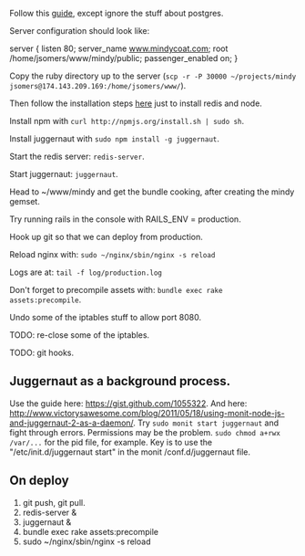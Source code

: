 Follow this [guide](http://wtf.ejc.me/post/5679831003/fresh-setup-of-ubuntu-11-04-with-postgres-rvm-ruby), except ignore the stuff about postgres.

Server configuration should look like:

server {
	listen 80;
	server_name www.mindycoat.com;
	root /home/jsomers/www/mindy/public;
	passenger_enabled on;
}

Copy the ruby directory up to the server (`scp -r -P 30000 ~/projects/mindy jsomers@174.143.209.169:/home/jsomers/www/`).

Then follow the installation steps [here](http://purebreeze.com/2011/03/adding-realtime-push-updates-to-agileista-using-juggernaut/) just to install redis and node.

Install npm with `curl http://npmjs.org/install.sh | sudo sh`.

Install juggernaut with `sudo npm install -g juggernaut`.

Start the redis server: `redis-server`.

Start juggernaut: `juggernaut`.

Head to ~/www/mindy and get the bundle cooking, after creating the mindy gemset.

Try running rails in the console with RAILS_ENV = production.

Hook up git so that we can deploy from production.

Reload nginx with: `sudo ~/nginx/sbin/nginx -s reload`

Logs are at: `tail -f log/production.log`

Don't forget to precompile assets with: `bundle exec rake assets:precompile`.

Undo some of the iptables stuff to allow port 8080.

TODO: re-close some of the iptables.

TODO: git hooks.

## Juggernaut as a background process.

Use the guide here: https://gist.github.com/1055322.
And here: http://www.victorysawesome.com/blog/2011/05/18/using-monit-node-js-and-juggernaut-2-as-a-daemon/.
Try `sudo monit start juggernaut` and fight through errors. Permissions may be the problem. `sudo chmod a+rwx /var/...` for the pid file, for example.
Key is to use the "/etc/init.d/juggernaut start" in the monit /conf.d/juggernaut file.

## On deploy

1. git push, git pull.
2. redis-server &
3. juggernaut &
4. bundle exec rake assets:precompile
5. sudo ~/nginx/sbin/nginx -s reload